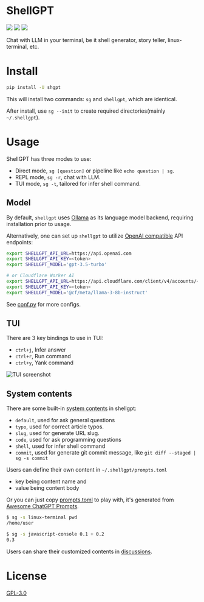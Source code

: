 # ShellGPT

[![](https://img.shields.io/pypi/v/shgpt)](https://pypi.org/project/shgpt/)
[![](https://github.com/jiacai2050/my-works/actions/workflows/shellgpt-ci.yml/badge.svg)](https://github.com/jiacai2050/my-works/actions/workflows/shellgpt-ci.yml)
[![](https://github.com/jiacai2050/my-works/actions/workflows/shellgpt-release.yml/badge.svg)](https://github.com/jiacai2050/my-works/actions/workflows/shellgpt-release.yml)

Chat with LLM in your terminal, be it shell generator, story teller, linux-terminal, etc.

# Install

```bash
pip install -U shgpt
```

This will install two commands: `sg` and `shellgpt`, which are identical.

After install, use `sg --init` to create required directories(mainly `~/.shellgpt`).

# Usage

ShellGPT has three modes to use:

- Direct mode, `sg [question]` or pipeline like `echo question | sg`.
- REPL mode, `sg -r`, chat with LLM.
- TUI mode, `sg -t`, tailored for infer shell command.

## Model

By default, `shellgpt` uses [Ollama](https://ollama.com/) as its language model backend, requiring installation prior to usage.

Alternatively, one can set up `shellgpt` to utilize [OpenAI compatible](https://developers.cloudflare.com/workers-ai/configuration/open-ai-compatibility/) API endpoints:

```bash
export SHELLGPT_API_URL=https://api.openai.com
export SHELLGPT_API_KEY=<token>
export SHELLGPT_MODEL='gpt-3.5-turbo'

# or Cloudflare Worker AI
export SHELLGPT_API_URL=https://api.cloudflare.com/client/v4/accounts/<account-id>/ai
export SHELLGPT_API_KEY=<token>
export SHELLGPT_MODEL='@cf/meta/llama-3-8b-instruct'
```

See [conf.py](shellgpt/utils/conf.py) for more configs.

## TUI

There are 3 key bindings to use in TUI:

- `ctrl+j`, Infer answer
- `ctrl+r`, Run command
- `ctrl+y`, Yank command

![TUI screenshot](https://github.com/jiacai2050/shellgpt/raw/main/assets/shellgpt-tui.jpg)

## System contents

There are some built-in [system contents](https://platform.openai.com/docs/guides/text-generation/chat-completions-api) in shellgpt:

- `default`, used for ask general questions
- `typo`, used for correct article typos.
- `slug`, used for generate URL slug.
- `code`, used for ask programming questions
- `shell`, used for infer shell command
- `commit`, used for generate git commit message, like `git diff --staged | sg -s commit`

Users can define their own content in `~/.shellgpt/prompts.toml`
- key being content name and
- value being content body

Or you can just copy [prompts.toml](https://github.com/jiacai2050/my-works/blob/main/shellgpt/prompts.toml) to play with, it's generated from [Awesome ChatGPT Prompts](https://github.com/f/awesome-chatgpt-prompts/blob/main/prompts.csv).

```bash
$ sg -s linux-terminal pwd
/home/user

$ sg -s javascript-console 0.1 + 0.2
0.3

```

Users can share their customized contents in [discussions](https://github.com/jiacai2050/my-works/discussions/3).

# License

[GPL-3.0](https://opensource.org/license/GPL-3.0)
